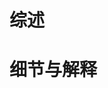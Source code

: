 <!--
 如果您没有遵守模板规范，您的issue将会被关闭 。
 您的pull request 题目应该尽量简洁，方便大家理解。
 请把你的功能添加到CHANGELOG文件的Unreleased章节。
 如果你的pull request解决的issue的问题，请链接到相关的issue。

-->

# 综述

# 细节与解释